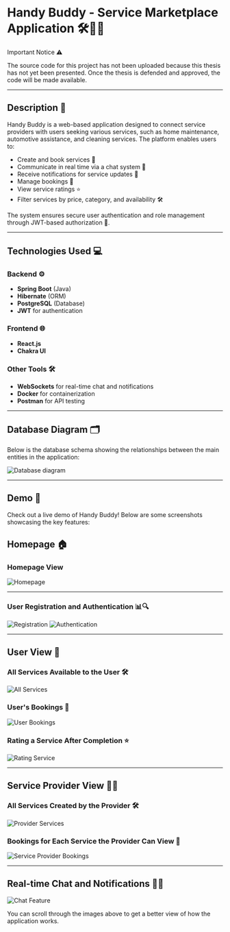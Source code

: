 # Handy Buddy - Service Marketplace Application 🛠️🧑‍🔧

Important Notice ⚠️

The source code for this project has not been uploaded because this thesis has not yet been presented. Once the thesis is defended and approved, the code will be made available.

---

## Description 📄
Handy Buddy is a web-based application designed to connect service providers with users seeking various services, such as home maintenance, automotive assistance, and cleaning services. The platform enables users to:
- Create and book services 📝
- Communicate in real time via a chat system 💬
- Receive notifications for service updates 🔔
- Manage bookings 📅
- View service ratings ⭐
- Filter services by price, category, and availability 🛠️

The system ensures secure user authentication and role management through JWT-based authorization 🔐.

---

## Technologies Used 💻

### Backend ⚙️
- **Spring Boot** (Java)
- **Hibernate** (ORM)
- **PostgreSQL** (Database)
- **JWT** for authentication

### Frontend 🌐
- **React.js**
- **Chakra UI**

### Other Tools 🛠️
- **WebSockets** for real-time chat and notifications
- **Docker** for containerization
- **Postman** for API testing

---

## Database Diagram 🗂️

Below is the database schema showing the relationships between the main entities in the application:

![Database diagram](https://github.com/user-attachments/assets/8358769b-6b29-48d3-8e63-025d5393a5d1)


---

## Demo 🎥

Check out a live demo of Handy Buddy! Below are some screenshots showcasing the key features:

## Homepage 🏠
### Homepage View
![Homepage](https://github.com/user-attachments/assets/d3dec29f-c6fe-4533-8d70-a15e23c9c12e)

---

### User Registration and Authentication 📊🔍
![Registration](https://github.com/user-attachments/assets/f8c8bb50-e54e-4087-9049-a6cd581f994c)
![Authentication](https://github.com/user-attachments/assets/3b4dbd79-35a3-4671-93c4-77ef054250d5)

---

## User View 👤
### All Services Available to the User 🛠️
![All Services](https://github.com/user-attachments/assets/f9a9d0d0-aebb-4d0d-88a5-e4a23967e476)


### User's Bookings 📅
![User Bookings](https://github.com/user-attachments/assets/08224f08-b6f1-4e90-baab-ef904b10edd3)


### Rating a Service After Completion ⭐
![Rating Service](https://github.com/user-attachments/assets/a51cf506-8a44-4241-8324-a3acf42e89f4)

---

## Service Provider View 🧑‍🔧
### All Services Created by the Provider 🛠️
![Provider Services](https://github.com/user-attachments/assets/2b9811b9-67ea-4323-a607-765d012d18dd)


### Bookings for Each Service the Provider Can View 📅
![Service Provider Bookings](https://github.com/user-attachments/assets/1bbc7315-f75a-4372-b47b-17757c7770ac)

---

## Real-time Chat and Notifications 💬🔔
![Chat Feature](https://github.com/user-attachments/assets/7d535060-3d2d-42bc-823b-7c2e14d46ec0)





You can scroll through the images above to get a better view of how the application works.
